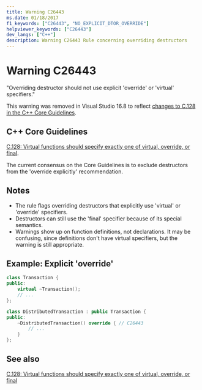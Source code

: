 ```yaml
---
title: Warning C26443
ms.date: 01/18/2017
f1_keywords: ["C26443", "NO_EXPLICIT_DTOR_OVERRIDE"]
helpviewer_keywords: ["C26443"]
dev_langs: ["C++"]
description: Warning C26443 Rule concerning overriding destructors
---
```

# Warning C26443

"Overriding destructor should not use explicit 'override' or 'virtual' specifiers."

This warning was removed in Visual Studio 16.8 to reflect [changes to C.128 in the C++ Core Guidelines](https://github.com/isocpp/CppCoreGuidelines/pull/1448).

## C++ Core Guidelines

[C.128: Virtual functions should specify exactly one of virtual, override, or final](https://github.com/isocpp/CppCoreGuidelines/blob/master/CppCoreGuidelines.md).

The current consensus on the Core Guidelines is to exclude destructors from the 'override explicitly' recommendation.

## Notes

- The rule flags overriding destructors that explicitly use 'virtual' or 'override' specifiers.
- Destructors can still use the 'final' specifier because of its special semantics.
- Warnings show up on function definitions, not declarations. It may be confusing, since definitions don't have virtual specifiers, but the warning is still appropriate.

## Example: Explicit 'override'

```cpp
class Transaction {
public:
    virtual ~Transaction();
    // ...
};

class DistributedTransaction : public Transaction {
public:
    ~DistributedTransaction() override { // C26443
        // ...
    }
};
```

## See also

[C.128: Virtual functions should specify exactly one of virtual, override, or final](https://github.com/isocpp/CppCoreGuidelines/blob/master/CppCoreGuidelines.md)
